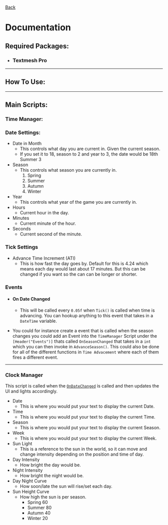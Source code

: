 [Back](../../../../README.md)
# **Documentation**

## **Required Packages**:

- ### Textmesh Pro
___
## **How To Use**:
___
## **Main Scripts**:
### **Time Manager**:
### Date Settings:
- Date in Month
    - This controls what day you are current in. Given the current season.
    - If you set it to 18, season to 2 and year to 3, the date would be 18th Summer 3
- Season
    - This controls what season you are currently in.
        1) Spring
        2) Summer
        3) Autumn
        4) Winter
- Year
    - This controls what year of the game you are currently in.
- Hours
    - Current hour in the day.
- Minutes
    - Current minute of the hour.
- Seconds
    - Current second of the minute.

### Tick Settings
- Advance Time Increment (ATI)
    - This is how fast the day goes by. Default for this is 4.24 which means each day would last about 17 minutes. But this can be changed if you want so the can can be longer or shorter.
### Events
- #### On Date Changed
    - This will be called every `0.05f` when `Tick()` is called when time is advancing. You can hookup anything to this event that takes in a `DateTime` variable.

- You could for instance create a event that is called when the season changes you could add an Event into the `TimeManager` Script under the `[Header("Events")]` thats called `OnSeasonChanged` that takes in a `int` which you can then invoke in `AdvanceSeason()`. This could also be done for all of the different functions in `Time Advacement` where each of them fires a different event.
___
### **Clock Manager**
This script is called when the [`OnDateChanged`](#on-date-changed) is called and then updates the UI and lights accordingly.
- Date
    - This is where you would put your text to display the current Date.
- Time
    - This is where you would put your text to display the current Time.
- Season
    - This is where you would put your text to display the current Season.
- Week
    - This is where you would put your text to display the current Week.
- Sun Light
    - This is a reference to the sun in the world, so it can move and change intensity depending on the position and time of day.
- Day Intensity
    - How bright the day would be.
- Night Intensity
    - How bright the night would be.
- Day Night Curve
    - How soon/late the sun will rise/set each day.
- Sun Height Curve
    - How high the sun is per season.
        - Spring 60
        - Summer 80
        - Autumn 40
        - Winter 20